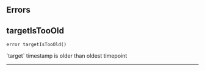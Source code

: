 

## Errors
## targetIsTooOld


`error targetIsTooOld()`  

&#x60;target&#x60; timestamp is older than oldest timepoint






---

